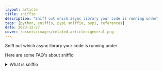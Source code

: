 ```yaml
---
layout: article
title: sniffio
description: "Sniff out which async library your code is running under"
tags: [python, sniffio, pypi sniffio, pypi, references]
date: 2023-12-27
cover: /assets/images/related-articles/general.png
---
```


Sniff out which async library your code is running under

Here are some FAQ's about sniffio
<details>
<summary>What is sniffio</summary>
Sniff out which async library your code is running under
</details>
